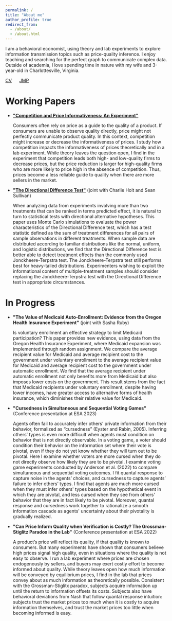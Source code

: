 ```yaml
---
permalink: /
title: "About me"
author_profile: true
redirect_from: 
  - /about/
  - /about.html
---
```


I am a behavioral economist, using theory and lab experiments to explore information transmission topics such as price-quality inference. I enjoy teaching and searching for the perfect graph to communicate complex data. Outside of academia, I love spending time in nature with my wife and 3-year-old in Charlottesville, Virginia.

[CV](../files/cv.pdf) &nbsp;&nbsp;&nbsp;&nbsp; [JMP](../files/jmp.pdf)

Working Papers
======
* [**"Competition and Price Informativeness: An Experiment"**](../files/jmp.pdf)

  Consumers often rely on price as a guide to the quality of a product. If consumers are unable to observe quality directly, price might not perfectly communicate product quality. In this context, competition might increase or decrease the informativeness of prices. I study how competition impacts the informativeness of prices theoretically and in a lab experiment. While theory leaves the question open, I find in the experiment that competition leads both high- and low-quality firms to decrease prices, but the price reduction is larger for high-quality firms who are more likely to price high in the absence of competition. Thus, prices become a less reliable guide to quality when there are more sellers in the market.
  
* [**"The Directional Difference Test"**](../files/ddt.pdf) (joint with Charlie Holt and Sean Sullivan)

  When analyzing data from experiments involving more than two treatments that can be ranked in terms predicted effect, it is natural to turn to statistical tests with directional alternative hypotheses. This paper uses Monte Carlo simulations to evaluate the power characteristics of the Directional Difference test, which has a test statistic defined as the sum of treatment differences for all pairs of sample observations in different treatments. When sample data are distributed according to familiar distributions like the normal, uniform, and logistic distributions, we find that the Directional Difference test is better able to detect treatment effects than the commonly used Jonckheere-Terpstra test. The Jonckheere-Terpstra test still performs best for heavy-tailed distributions. Experimenters wishing to exploit the informational content of multiple-treatment samples should consider replacing the Jonckheere-Terpstra test with the Directional Difference test in appropriate circumstances.

In Progress
======
* **"The Value of Medicaid Auto-Enrollment: Evidence from the Oregon Health Insurance Experiment"** (joint with Sasha Ruby)

  Is voluntary enrollment an effective strategy to limit Medicaid participation? This paper provides new evidence, using data from the Oregon Health Insurance Experiment, where Medicaid expansion was implemented through random assignment. We compare the average recipient value for Medicaid and average recipient cost to the government under voluntary enrollment to the average recipient value for Medicaid and average recipient cost to the government under automatic enrollment. We find that the average recipient under automatic enrollment not only benefits more from Medicaid but also imposes lower costs on the government. This result stems from the fact that Medicaid recipients under voluntary enrollment, despite having lower incomes, have greater access to alternative forms of health insurance, which diminishes their relative value for Medicaid.

* **"Cursedness in Simultaneous and Sequential Voting Games"** (Conference presentation at ESA 2023)

  Agents often fail to accurately infer others’ private information from their behavior, formalized as “cursedness” (Eyster and Rabin, 2005). Inferring others’ types is even more difficult when agents must condition on behavior that is not directly observable. In a voting game, a voter should condition their behavior on the information set where their vote is pivotal, even if they do not yet know whether they will turn out to be pivotal. Here I examine whether voters are more cursed when they do not directly observe how likely they are to be pivotal. I examine voting game experiments conducted by Anderson et al. (2022) to compare simultaneous and sequential voting outcomes. I fit quantal response to capture noise in the agents’ choices, and cursedness to capture agents’ failure to infer others’ types. I find that agents are much more cursed when they must infer others' types based on the hypothetical event in which they are pivotal, and less cursed when they see from others' behavior that they are in fact likely to be pivotal. Moreover, quantal response and cursedness work together to rationalize a smooth information cascade as agents' uncertainty about their pivotality is gradually realized.

* **"Can Price Inform Quality when Verification is Costly? The Grossman-Stiglitz Paradox in the Lab"** (Conference presentation at ESA 2022)

  A product’s price will reflect its quality, if that quality is known to consumers. But many experiments have shown that consumers believe high prices signal high quality, even in situations where the quality is not easy to observe. I run a lab experiment where prices are chosen endogenously by sellers, and buyers may exert costly effort to become informed about quality. While theory leaves open how much information will be conveyed by equilibrium prices, I find in the lab that prices convey about as much information as theoretically possible. Consistent with the Grossman-Stiglitx paradox, subjects acquire information up until the return to information offsets its costs. Subjects also have behavioral deviations from Nash that follow quantal response intuition: subjects trust the market prices too much when it is costly to acquire information themselves, and trust the market prices too little when becoming informed is easy.


